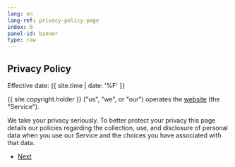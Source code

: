 ```yaml
---
lang: en
lang-ref: privacy-policy-page
index: 0
panel-id: banner
type: raw
---
```

<!-- Banner -->
<section class="panel banner right color0-alt" id="banner">
    <div class="content color0 span-3-75">
        <h1 class="major">Privacy Policy</h1>
        <p>Effective date: {{ site.time | date: '%F' }}</p>
        <p>{{ site.copyright.holder }} ("us", "we", or "our") operates the <a href="{{ site.url }}">website</a> (the "Service").</p>
        <p>We take your privacy seriously. To better protect your privacy this page details our policies regarding the collection, use, and disclosure of personal data when you use our Service and the choices you have associated with that data.</p>
        <ul class="actions">
            <li>
                <a href="#definition" class="button primary color1 circle icon solid fa-angle-right">
                    Next
                </a>
            </li>
        </ul>
    </div>
    <div class="image filtered span-1-75" data-position="25% 25%">
        <img class="lazy-loading" src="{{ 'assets/images/placeholder/pillars-of-creation.jpg' | absolute_url }}" data-src="{{ 'assets/images/content/pillars-of-creation.jpg' | absolute_url }}" alt="" />
    </div>
</section>
